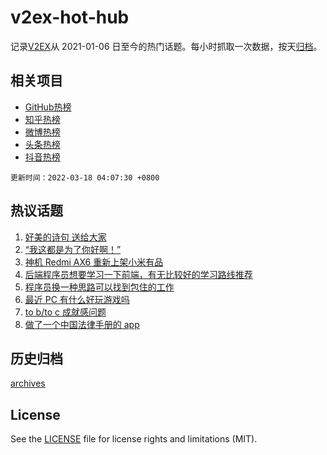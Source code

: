 # v2ex-hot-hub

 记录[V2EX](https://www.v2ex.com/)从 2021-01-06 日至今的热门话题。每小时抓取一次数据，按天[归档](archives)。
 
 ## 相关项目

- [GitHub热榜](https://github.com/snaildev/github-hot-hub)
- [知乎热榜](https://github.com/snaildev/zhihu-hot-hub)
- [微博热榜](https://github.com/snaildev/weibo-hot-hub)
- [头条热榜](https://github.com/snaildev/toutiao-hot-hub)
- [抖音热榜](https://github.com/snaildev/douyin-hot-hub)


 `更新时间：2022-03-18 04:07:30 +0800`

## 热议话题

1. [好美的诗句 送给大家](https://www.v2ex.com/t/840950)
1. [“我这都是为了你好啊！”](https://www.v2ex.com/t/841054)
1. [神机 Redmi AX6 重新上架小米有品](https://www.v2ex.com/t/841070)
1. [后端程序员想要学习一下前端，有无比较好的学习路线推荐](https://www.v2ex.com/t/840973)
1. [程序员换一种思路可以找到包住的工作](https://www.v2ex.com/t/840960)
1. [最近 PC 有什么好玩游戏吗](https://www.v2ex.com/t/840994)
1. [to b/to c 成就感问题](https://www.v2ex.com/t/840921)
1. [做了一个中国法律手册的 app](https://www.v2ex.com/t/841041)

## 历史归档

[archives](archives)

## License

See the [LICENSE](LICENSE) file for license rights and limitations (MIT).
